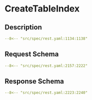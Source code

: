 # CreateTableIndex

## Description

```yaml
--8<-- "src/spec/rest.yaml:1134:1138"
```

## Request Schema

```yaml
--8<-- "src/spec/rest.yaml:2157:2222"
```
## Response Schema

```yaml
--8<-- "src/spec/rest.yaml:2223:2240"
```
